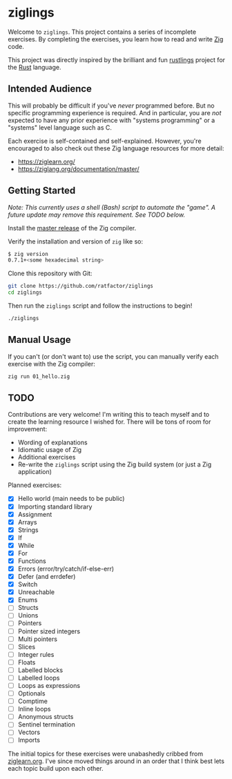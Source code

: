 # ziglings

Welcome to `ziglings`. This project contains a series of incomplete exercises.
By completing the exercises, you learn how to read and write
[Zig](https://ziglang.org/)
code.

This project was directly inspired by the brilliant and fun
[rustlings](https://github.com/rust-lang/rustlings)
project for the [Rust](https://www.rust-lang.org/) language.

## Intended Audience

This will probably be difficult if you've _never_ programmed before.
But no specific programming experience is required. And in particular,
you are _not_ expected to have any prior experience with "systems programming"
or a "systems" level language such as C.

Each exercise is self-contained and self-explained. However, you're encouraged
to also check out these Zig language resources for more detail:

* https://ziglearn.org/
* https://ziglang.org/documentation/master/

## Getting Started

_Note: This currently uses a shell (Bash) script to automate the "game". A
future update may remove this requirement. See TODO below._

Install the [master release](https://ziglang.org/download/) of the Zig compiler.

Verify the installation and version of `zig` like so:

```bash
$ zig version
0.7.1+<some hexadecimal string>
```

Clone this repository with Git:

```bash
git clone https://github.com/ratfactor/ziglings
cd ziglings
```

Then run the `ziglings` script and follow the instructions to begin!

```bash
./ziglings
```

## Manual Usage

If you can't (or don't want to) use the script, you can manually verify each
exercise with the Zig compiler:

```bash
zig run 01_hello.zig
```

## TODO

Contributions are very welcome! I'm writing this to teach myself and to create
the learning resource I wished for. There will be tons of room for improvement:

* Wording of explanations
* Idiomatic usage of Zig
* Additional exercises
* Re-write the `ziglings` script using the Zig build system (or just a Zig application)

Planned exercises:

* [x] Hello world (main needs to be public)
* [x] Importing standard library
* [x] Assignment
* [x] Arrays
* [x] Strings
* [x] If
* [x] While
* [x] For
* [x] Functions
* [x] Errors (error/try/catch/if-else-err)
* [x] Defer (and errdefer)
* [x] Switch
* [x] Unreachable
* [x] Enums
* [ ] Structs
* [ ] Unions
* [ ] Pointers
* [ ] Pointer sized integers
* [ ] Multi pointers
* [ ] Slices
* [ ] Integer rules
* [ ] Floats
* [ ] Labelled blocks
* [ ] Labelled loops
* [ ] Loops as expressions
* [ ] Optionals
* [ ] Comptime
* [ ] Inline loops
* [ ] Anonymous structs
* [ ] Sentinel termination
* [ ] Vectors
* [ ] Imports

The initial topics for these exercises were unabashedly cribbed from
[ziglearn.org](https://ziglearn.org/). I've since moved things around
in an order that I think best lets each topic build upon each other.


